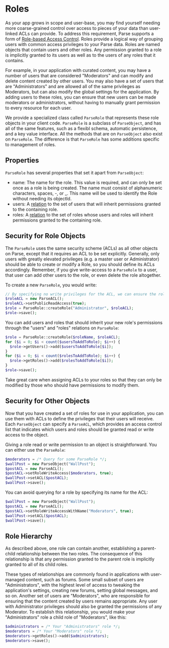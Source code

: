 # Roles

As your app grows in scope and user-base, you may find yourself needing more coarse-grained control over access to pieces of your data than user-linked ACLs can provide. To address this requirement, Parse supports a form of [Role-based Access Control](http://en.wikipedia.org/wiki/Role-based_access_control). Roles provide a logical way of grouping users with common access privileges to your Parse data. Roles are named objects that contain users and other roles. Any permission granted to a role is implicitly granted to its users as well as to the users of any roles that it contains.

For example, in your application with curated content, you may have a number of users that are considered "Moderators" and can modify and delete content created by other users.  You may also have a set of users that are "Administrators" and are allowed all of the same privileges as Moderators, but can also modify the global settings for the application. By adding users to these roles, you can ensure that new users can be made moderators or administrators, without having to manually grant permission to every resource for each user.

We provide a specialized class called `ParseRole` that represents these role objects in your client code. `ParseRole` is a subclass of `ParseObject`, and has all of the same features, such as a flexibl schema, automatic persistence, and a key value interface.  All the methods that are on `ParseObject` also  exist on `ParseRole`.  The difference is that `ParseRole` has some additions specific to management of roles.

## Properties

`ParseRole` has several properties that set it apart from `ParseObject`:

*   name: The name for the role.  This value is required, and can only be set once as a role is being created.  The name must consist of alphanumeric characters, spaces, -, or _.  This name will be used to identify the Role without needing its objectId.
*   users: A [relation](#objects-pointers) to the set of users that will inherit permissions granted to the containing role.
*   roles: A [relation](#objects-pointers) to the set of roles whose users and roles will inherit permissions granted to the containing role.

## Security for Role Objects

The `ParseRole` uses the same security scheme (ACLs) as all other objects on Parse, except that it requires an ACL to be set explicitly. Generally, only users with greatly elevated privileges (e.g. a master user or Administrator) should be able to create or modify a Role, so you should define its ACLs accordingly.  Remember, if you give write-access to a `ParseRole` to a user, that user can add other users to the role, or even delete the role altogether.

To create a new `ParseRole`, you would write:

````php
// By specifying no write privileges for the ACL, we can ensure the role cannot be altered.
$roleACL = new ParseACL();
$roleACL->setPublicReadAccess(true);
$role = ParseRole::createRole("Administrator", $roleACL);
$role->save();
````

You can add users and roles that should inherit your new role's permissions through the "users" and "roles" relations on `ParseRole`:

````php
$role = ParseRole::createRole($roleName, $roleACL);
for ($i = 0; $i < count($usersToAddToRole); $i++) {
  $role->getUsers()->add($usersToAddToRole[$i]);
}
for ($i = 0; $i < count($rolesToAddToRole); $i++) {
  $role->getRoles()->add($rolesToAddToRole[$i]);
}
$role->save();
````

Take great care when assigning ACLs to your roles so that they can only be modified by those who should have permissions to modify them.

## Security for Other Objects

Now that you have created a set of roles for use in your application, you can use them with ACLs to define the privileges that their users will receive. Each `ParseObject` can specify a `ParseACL`, which provides an access control list that indicates which users and roles should be granted read or write access to the object.

Giving a role read or write permission to an object is straightforward.  You can either use the `ParseRole`:

````php
$moderators = /* Query for some ParseRole */;
$wallPost = new ParseObject("WallPost");
$postACL = new ParseACL();
$postACL->setRoleWriteAccess($moderators, true);
$wallPost->setACL($postACL);
$wallPost->save();
````

You can avoid querying for a role by specifying its name for the ACL:

````php
$wallPost = new ParseObject("WallPost");
$postACL = new ParseACL();
$postACL->setRoleWriteAccessWithName("Moderators", true);
$wallPost->setACL($postACL);
$wallPost->save();
````

## Role Hierarchy

As described above, one role can contain another, establishing a parent-child relationship between the two roles. The consequence of this relationship is that any permission granted to the parent role is implicitly granted to all of its child roles.

These types of relationships are commonly found in applications with user-managed content, such as forums. Some small subset of users are "Administrators", with the highest level of access to tweaking the application's settings, creating new forums, setting global messages, and so on. Another set of users are "Moderators", who are responsible for ensuring that the content created by users remains appropriate. Any user with Administrator privileges should also be granted the permissions of any Moderator. To establish this relationship, you would make your "Administrators" role a child role of "Moderators", like this:

````php
$administrators = /* Your "Administrators" role */;
$moderators = /* Your "Moderators" role */;
$moderators->getRoles()->add($administrators);
$moderators->save();
````
